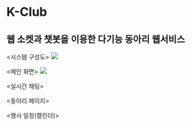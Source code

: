 # K-Club

## 웹 소켓과 챗봇을 이용한 다기능 동아리 웹서비스
<시스템 구성도>
<img src="https://user-images.githubusercontent.com/81922339/230767637-10a342e5-cc91-4b5d-8d41-5fbf59c15918.png"/>

<메인 화면>
<img src="https://user-images.githubusercontent.com/81922339/230767751-d0f465f5-ce9d-4c9b-a6f0-993fe55360ba.png"/>

<실시간 채팅>
<img src=""/>

<동아리 페이지>
<img src=""/>

<행사 일정(캘린더)>
<img src=""/>
